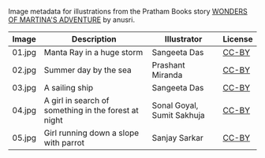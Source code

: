 Image metadata for illustrations from the Pratham Books story [WONDERS OF MARTINA'S ADVENTURE](https://storyweaver.org.in/stories/3234-wonders-of-martina-s-adventure) by anusri.

Image | Description | Illustrator | License
----- | ----------- | ----------- | -------
01.jpg | Manta Ray in a huge storm | Sangeeta Das | [CC-BY](https://creativecommons.org/licenses/by/4.0/)
02.jpg | Summer day by the sea | Prashant Miranda | [CC-BY](https://creativecommons.org/licenses/by/4.0/)
03.jpg | A sailing ship | Sangeeta Das | [CC-BY](https://creativecommons.org/licenses/by/4.0/)
04.jpg | A girl in search of something in the forest at night | Sonal Goyal, Sumit Sakhuja | [CC-BY](https://creativecommons.org/licenses/by/4.0/)
05.jpg | Girl running down a slope with parrot | Sanjay Sarkar | [CC-BY](https://creativecommons.org/licenses/by/4.0/)
